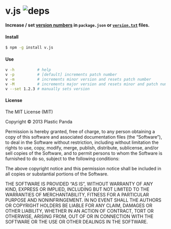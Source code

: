 v.js ![deps](https://david-dm.org/plasticpanda/v.png)
================

**Increase / set [version numbers](http://semver.org/) in ```package.json``` or [```version.txt```](https://gist.github.com/lusentis/8559421) files.**


#### Install

```bash
$ npm -g install v.js
```


#### Use

```bash
v -h          # help
v -p          # [default] increments patch number
v -m          # increments minor version and resets patch number
v -M          # increments major version and resets minor and patch number
v --set 1.2.3 # manually sets version
```

#### License


The MIT License (MIT)

Copyright © 2013 Plastic Panda

Permission is hereby granted, free of charge, to any person obtaining a copy of this software and associated documentation files (the “Software”), to deal in the Software without restriction, including without limitation the rights to use, copy, modify, merge, publish, distribute, sublicense, and/or sell copies of the Software, and to permit persons to whom the Software is furnished to do so, subject to the following conditions:

The above copyright notice and this permission notice shall be included in all copies or substantial portions of the Software.

THE SOFTWARE IS PROVIDED “AS IS”, WITHOUT WARRANTY OF ANY KIND, EXPRESS OR IMPLIED, INCLUDING BUT NOT LIMITED TO THE WARRANTIES OF MERCHANTABILITY, FITNESS FOR A PARTICULAR PURPOSE AND NONINFRINGEMENT. IN NO EVENT SHALL THE AUTHORS OR COPYRIGHT HOLDERS BE LIABLE FOR ANY CLAIM, DAMAGES OR OTHER LIABILITY, WHETHER IN AN ACTION OF CONTRACT, TORT OR OTHERWISE, ARISING FROM, OUT OF OR IN CONNECTION WITH THE SOFTWARE OR THE USE OR OTHER DEALINGS IN THE SOFTWARE.

